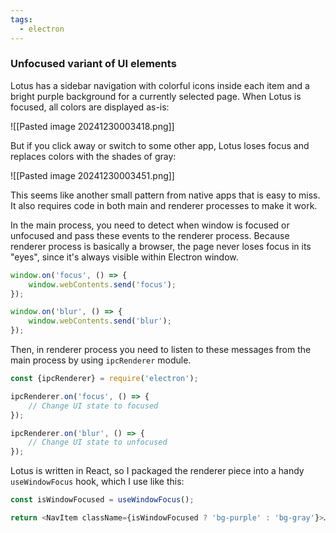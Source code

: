 ```yaml
---
tags:
  - electron
---
```


### Unfocused variant of UI elements

Lotus has a sidebar navigation with colorful icons inside each item and a bright purple background for a currently selected page. When Lotus is focused, all colors are displayed as-is:

![[Pasted image 20241230003418.png]]


But if you click away or switch to some other app, Lotus loses focus and replaces colors with the shades of gray:

![[Pasted image 20241230003451.png]]

This seems like another small pattern from native apps that is easy to miss. It also requires code in both main and renderer processes to make it work.

In the main process, you need to detect when window is focused or unfocused and pass these events to the renderer process. Because renderer process is basically a browser, the page never loses focus in its "eyes", since it's always visible within Electron window.

```js
window.on('focus', () => {
    window.webContents.send('focus');
});

window.on('blur', () => {
    window.webContents.send('blur');
});
```

Then, in renderer process you need to listen to these messages from the main process by using `ipcRenderer` module.

```js
const {ipcRenderer} = require('electron');

ipcRenderer.on('focus', () => {
    // Change UI state to focused
});

ipcRenderer.on('blur', () => {
    // Change UI state to unfocused
});
```

Lotus is written in React, so I packaged the renderer piece into a handy `useWindowFocus` hook, which I use like this:

```js
const isWindowFocused = useWindowFocus();

return <NavItem className={isWindowFocused ? 'bg-purple' : 'bg-gray'}>…</NavItem>;
```